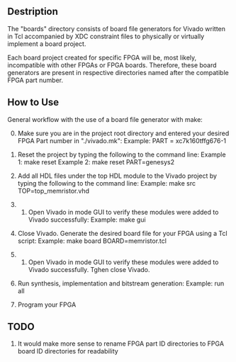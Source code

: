 ## Destription

The "boards" directory consists of board file generators for Vivado written in Tcl accompanied by XDC constraint files to physically or virtually implement a board project.

Each board project created for specific FPGA will be, most likely, incompatible with other FPGAs or FPGA boards. Therefore, these board generators are present in respective directories named after  the compatible FPGA part number.

## How to Use

General workflow with the use of a board file generator with make:

0. Make sure you are in the project root directory and entered your desired FPGA Part number in "./vivado.mk":
Example: PART = xc7k160tffg676-1

1. Reset the project by typing the following to the command line:
Example 1: make reset
Example 2: make reset PART=genesys2

2. Add all HDL files under the top HDL module to the Vivado project by typing the following to the command line:
Example: make src TOP=top_memristor.vhd

2. 1. Open Vivado in mode GUI to verify these modules were added to Vivado successfully:
Example: make gui

3. Close Vivado. Generate the desired board file for your FPGA using a Tcl script:
Example: make board BOARD=memristor.tcl

3. 1. Open Vivado in mode GUI to verify these modules were added to Vivado successfully. Tghen close Vivado.

4. Run synthesis, implementation and bitstream generation:
Example: run all

5. Program your FPGA


## TODO

1. It would make more sense to rename FPGA part ID directories to FPGA board ID directories for readability